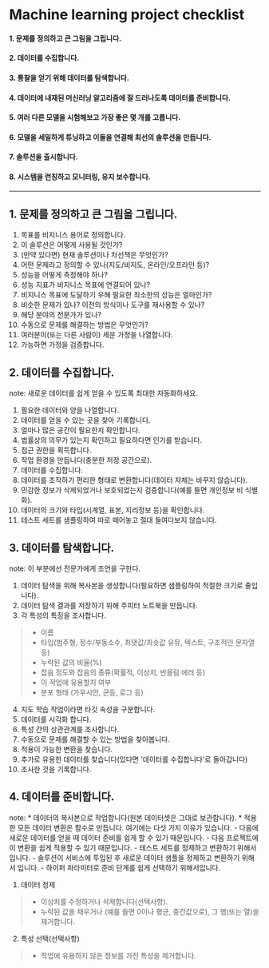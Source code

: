 # Machine learning project checklist


#### 1. 문제를 정의하고 큰 그림을 그립니다.
#### 2. 데이터를 수집합니다.
#### 3. 통찰을 얻기 위해 데이터를 탐색합니다.
#### 4. 데이터에 내재된 머신러닝 알고리즘에 잘 드러나도록 데이터를 준비합니다.
#### 5. 여러 다른 모델을 시험해보고 가장 좋은 몇 개를 고릅니다.
#### 6. 모델을 세밀하게 튜닝하고 이들을 연결해 최선의 솔루션을 만듭니다.
#### 7. 솔루션을 출시합니다.
#### 8. 시스템을 런칭하고 모니터링, 유지 보수합니다.
----------------------------------------

## 1. 문제를 정의하고 큰 그림을 그립니다.


1. 목표를 비지니스 용어로 정의합니다.
2. 이 솔루션은 어떻게 사용될 것인가?
3. (만약 있다면) 현재 솔루션이나 차선책은 무엇인가?
4. 어떤 문제라고 정의할 수 있나(지도/비지도, 온라인/오프라인 등)?
5. 성능을 어떻게 측정해야 하나?
6. 성능 지표가 비지니스 목표에 연결되어 있나?
7. 비지니스 목표에 도달하기 우해 필요한 최소한의 성능은 얼마인가?
8. 비슷한 문제가 있나? 이전의 방식이나 도구를 재사용할 수 있나?
9. 해당 분야의 전문가가 있나?
10. 수동으로 문제를 해결하는 방법은 무엇인가?
11. 여러분이(또는 다른 사람이) 세운 가정을 나열합니다.
12. 가능하면 가정을 검증합니다.

## 2. 데이터를 수집합니다.
note: 새로운 데이터를 쉽게 얻을 수 있도록 최대한 자동화하세요.


1. 필요한 데이터와 양을 나열합니다.
2. 데이터를 얻을 수 있는 곳을 찾아 기록합니다.
3. 얼마나 많은 공간이 필요한지 확인합니다.
4. 법률상의 의무가 있는지 확인하고 필요하다면 인가를 받습니다.
5. 접근 권한을 획득합니다.
6. 작업 환경을 만듭니다(충분한 저장 공간으로).
7. 데이터를 수집합니다.
8. 데이터를 조작하기 편리한 형태로 변환합니다(데이터 자체는 바꾸지 않습니다).
9. 민감한 정보가 삭제되었거나 보호되었는지 검증합니다(예를 들면 개인정보 비 식별화).
10. 데이터의 크기와 타입(시계열, 표본, 지리정보 등)을 확인합니다.
11. 테스트 세트를 샘플링하여 따로 떼어놓고 절대 들여다보지 않습니다.

## 3. 데이터를 탐색합니다.
note: 이 부분에선 전문가에게 조언을 구한다.


1. 데이터 탐색을 위해 복사본을 생성합니다(필요하면 샘플링하여 적절한 크기로 줄입니다).
2. 데이터 탐색 결과를 저장하기 위해 주피터 노트북을 만듭니다.
3. 각 특성의 특징을 조사합니다.
  >* 이름
  >* 타입(범주형, 정수/부동소수, 최댓값/최솟값 유뮤, 텍스트, 구조적인 문자열 등)
  >* 누락된 값의 비율(%)
  >* 잡음 정도와 잡음의 종류(확률적, 이상치, 반올림 에러 등)
  >* 이 작업에 유용할지 여부
  >* 분포 형태 (가우시안, 균등, 로그 등)
 4. 지도 학습 작업이라면 타깃 속성을 구분합니다.
 5. 데이터를 시각화 합니다.
 6. 특성 간의 상관관계를 조사합니다.
 7. 수동으로 문제를 해결할 수 있는 방법을 찾아봅니다.
 8. 적용이 가능한 변환을 찾습니다.
 9. 추가로 유용한 데이터를 찾습니다(있다면 '데이터를 수집합니다'로 돌아갑니다)
 10. 조사한 것을 기록합니다.
 
 ## 4. 데이터를 준비합니다.
 note:
    * 데이터의 복사본으로 작업합니다(원본 데이터셋은 그대로 보관합니다).
    * 적용한 모든 데이터 변환은 함수로 만듭니다. 여기에는 다섯 가지 이유가 있습니다.
      - 다음에 새로운 데이터를 얻을 때 데이터 준비를 쉽게 할 수 있기 때문입니다.
      - 다음 프로젝트에 이 변환을 쉽게 적용할 수 있기 때문입니다.
      - 테스트 세트를 정제하고 변환하기 위해서입니다.
      - 솔루션이 서비스에 투입된 후 새로운 데이터 샘플을 정제하고 변환하기 위해서 입니다.
      - 하이퍼 파라미터로 준비 단계를 쉽게 선택하기 위해서입니다.


1. 데이터 정제
>* 이상치를 수정하거나 삭제합니다(선택사항).
>* 누락된 값을 채우거나 (예를 들면 0이나 평균, 중간값으로), 그 행(또는 열)을 제거합니다.
2. 특성 선택(선택사항)
>* 작업에 유용하지 않은 정보를 가진 특성을 제거합니다.
  





